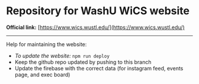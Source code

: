 # Repository for WashU WiCS website

**Official link:** [https://www.wics.wustl.edu/](https://www.wics.wustl.edu/)

---

Help for maintaining the website:
- *To update the website:* `npm run deploy`
- Keep the github repo updated by pushing to this branch
- Update the firebase with the correct data (for instagram feed, events page, and exec board)